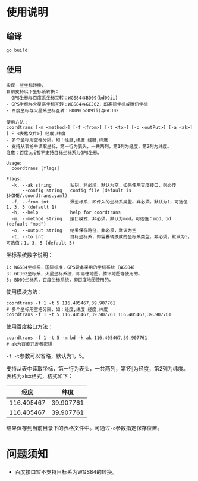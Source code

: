 # 使用说明
## 编译
```shell
go build
```
## 使用
```shell
实现一些坐标转换，
目前支持以下坐标系转换：
- GPS坐标与百度系坐标互转：WGS84与BD09(bd09ii)
- GPS坐标与火星系坐标互转：WGS84与GCJ02，即高德坐标或腾讯坐标
- 百度坐标与火星系坐标互转：BD09(bd09ii)与GCJ02

使用方法：
coordtrans [-m <method>] [-f <from>] [-t <to>] [-o <outPut>] [-a <ak>] [-F <表格文件>] 经度,纬度
- 多个坐标用空格分隔，如：经度,纬度 经度,纬度
- 支持从表格中读取坐标，第一行为表头，一共两列，第1列为经度，第2列为纬度。
注意：百度api暂不支持目标坐标系为GPS坐标。

Usage:
  coordtrans [flags]

Flags:
  -k, --ak string       私钥，非必须，默认为空，如果使用百度接口，则必传
      --config string   config file (default is $HOME/.coordtrans.yaml)
  -f, --from int        源坐标系，即传入的坐标系类型。非必须，默认为1，可选值：1, 3, 5 (default 1)
  -h, --help            help for coordtrans
  -m, --method string   接口模式，非必须，默认为mod，可选值：mod、bd (default "mod")
  -o, --output string   结果保存路径，非必须，默认为空
  -t, --to int          目标坐标系，即需要转换成的坐标系类型。非必须，默认为5，可选值：1, 3, 5 (default 5)
```
坐标系统数字说明：
```shell
1: WGS84坐标系，国际标准，GPS设备采用的坐标系统（WGS84）
3: GCJ02坐标系，火星坐标系统，即高德地图，腾讯地图等使用的。
5: BD09坐标系，百度坐标系统，即百度地图使用的。
```
使用模块方法：
```shell
coordtrans -f 1 -t 5 116.405467,39.907761
# 多个坐标用空格分隔，如：经度,纬度 经度,纬度
coordtrans -f 1 -t 5 116.405467,39.907761 116.405467,39.907761
```
使用百度接口方法：
```shell
coordtrans -f 1 -t 5 -m bd -k ak 116.405467,39.907761
# ak为百度开发者密钥
```
`-f -t`参数可以省略，默认为1，5。

支持从表中读取坐标，第一行为表头，一共两列，第1列为经度，第2列为纬度。
表格为xlsx格式，格式如下：

经度 | 纬度
---|---
116.405467 | 39.907761
116.405467 | 39.907761
结果保存到当前目录下的表格文件中。可通过`-o`参数指定保存位置。
# 问题须知
- 百度接口暂不支持目标系为WGS84的转换。